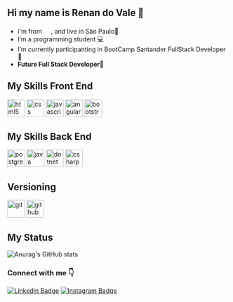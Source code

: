 ## Hi my name is Renan do Vale 👋

- i'm from <img src="https://emojipedia-us.s3.dualstack.us-west-1.amazonaws.com/thumbs/120/google/274/flag-brazil_1f1e7-1f1f7.png" width="17" height="17">, and live in São Paulo🌇
- I’m a programming student :computer:
- I’m currently participanting in BootCamp Santander FullStack Developer :brain:
- **Future Full Stack Developer**👊

## My Skills Front End

<img src="https://cdn.jsdelivr.net/gh/devicons/devicon/icons/html5/html5-original.svg" width="40" heigh="40" alt="html5"></img>
<img src="https://cdn.jsdelivr.net/gh/devicons/devicon/icons/css3/css3-original.svg" width="40" heigh="40" alt="css"></img>
<img src="https://cdn.jsdelivr.net/gh/devicons/devicon/icons/javascript/javascript-original.svg" width="40" heigh="40" alt="javascript"></img>
<img src="https://cdn.jsdelivr.net/gh/devicons/devicon/icons/angularjs/angularjs-original.svg" width="40" heigh="40" alt="angular"></img>
<img src="https://cdn.jsdelivr.net/gh/devicons/devicon/icons/bootstrap/bootstrap-plain-wordmark.svg" width="40" heigh="40" alt="bootstrap"></img>


<!--<img src="https://cdn.jsdelivr.net/gh/devicons/devicon/icons/typescript/typescript-original.svg" width="40" heigh="40" alt="html5"></img>
<img src="https://cdn.jsdelivr.net/gh/devicons/devicon/icons/react/react-original.svg" width="40" heigh="40" alt="react"></img>-->

## My Skills Back End

<img src="https://cdn.jsdelivr.net/gh/devicons/devicon/icons/postgresql/postgresql-original.svg" width="40" heigh="40" alt="postgresql"></img>
<img src="https://cdn.jsdelivr.net/gh/devicons/devicon/icons/java/java-original.svg" width="40" heigh="40" alt="java"></img>
<img src="https://cdn.jsdelivr.net/gh/devicons/devicon/icons/dotnetcore/dotnetcore-original.svg" width="40" heigh="40" alt="dotnet"></img>
<img src="https://cdn.jsdelivr.net/gh/devicons/devicon/icons/csharp/csharp-original.svg" width="40" heigh="40" alt="csharp"></img>

<!--<img src="" width="40" heigh="40" alt=""></img>-->

## Versioning

<img src="https://cdn.jsdelivr.net/gh/devicons/devicon/icons/git/git-original.svg" width="40" heigh="40" alt="git"></img>
<img src="https://cdn.jsdelivr.net/gh/devicons/devicon/icons/github/github-original.svg" width="40" heigh="40" alt="github"></img>

## My Status

![Anurag's GitHub stats](https://github-readme-stats.vercel.app/api?username=renansvale&theme=algolia&show_icons=true)

### Connect with me :point_down:
[![Linkedin Badge](https://img.shields.io/badge/-LinkedIn-blue?style=flat-square&logo=Linkedin&logoColor=white&link=https://www.linkedin.com/in/renansvale/)](https://www.linkedin.com/in/renansvale/) [![Instagram Badge](https://img.shields.io/badge/-Instagram-red?style=flat-square&logo=Instagram&logoColor=white&link=https://www.instagram.com/renan_dovale/)](https://www.instagram.com/renan_dovale/)




 
<!--
**renansvale/renansvale** is a ✨ _special_ ✨ repository because its `README.md` (this file) appears on your GitHub profile.

Here are some ideas to get you started:

- 🔭 I’m currently working on ...
- 🌱 I’m currently learning ...
- 👯 I’m looking to collaborate on ...
- 🤔 I’m looking for help with ...
- 💬 Ask me about ...
- 📫 How to reach me: ...
- 😄 Pronouns: ...
- ⚡ Fun fact: ...
-->
